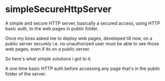 # simpleSecureHttpServer
A simple and secure HTTP server, basically a secured access, using HTTP basic auth, to the web pages in public folder.

Once my boss asked me to deploy web pages, developed till now, on a public server securely i.e. no unauthorized user must be able to see those web pages, even if its on a public server.

So here's what simple solutions i got to it.

A one time basic HTTP auth before accessing any page that's in the public folder of the server.
